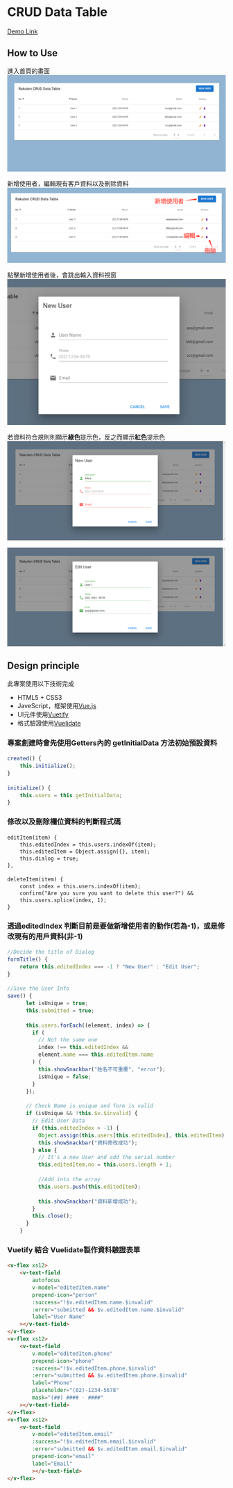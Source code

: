 # CRUD Data Table
[Demo Link](https://allenlin0321.github.io/crud-data-table)
## How to Use
進入首頁的畫面
![](https://github.com/AllenLin0321/CRUD-data-table/blob/master/mdImage/screenshot_0.png?raw=true)  

新增使用者，編輯現有客戶資料以及刪除資料
![](https://github.com/AllenLin0321/CRUD-data-table/blob/master/mdImage/screenshot_1.png?raw=true)

點擊新增使用者後，會跳出輸入資料視窗
![](https://github.com/AllenLin0321/CRUD-data-table/blob/master/mdImage/screenshot_2.png?raw=true)

若資料符合規則則顯示**綠色**提示色，反之而顯示**紅色**提示色
![](https://github.com/AllenLin0321/CRUD-data-table/blob/master/mdImage/screenshot_3.png?raw=true)

![](https://github.com/AllenLin0321/CRUD-data-table/blob/master/mdImage/screenshot_4.png?raw=true)

## Design principle

此專案使用以下技術完成

  - HTML5 + CSS3
  - JaveScript，框架使用[Vue.js](https://vuejs.org/)
  - UI元件使用[Vuetify](https://vuetifyjs.com/zh-Hans/)
  - 格式驗證使用[Vuelidate](https://vuelidate.netlify.com/)

### 專案創建時會先使用Getters內的 getInitialData 方法初始預設資料
```javascript
created() {
    this.initialize();
}

initialize() {
    this.users = this.getInitialData;
}
```

### 修改以及刪除欄位資料的判斷程式碼
```‵javascript
editItem(item) {
    this.editedIndex = this.users.indexOf(item);
    this.editedItem = Object.assign({}, item);
    this.dialog = true;
},

deleteItem(item) {
    const index = this.users.indexOf(item);
    confirm("Are you sure you want to delete this user?") &&
    this.users.splice(index, 1);
}
```

### 透過editedIndex 判斷目前是要做新增使用者的動作(若為-1)，或是修改現有的用戶資料(非-1)
```javascript
//Decide the title of Dialog
formTitle() {
    return this.editedIndex === -1 ? "New User" : "Edit User";
}

//Save the User Info
save() {
      let isUnique = true;
      this.submitted = true;

      this.users.forEach((element, index) => {
        if (
          // Not the same one
          index !== this.editedIndex &&
          element.name === this.editedItem.name
        ) {
          this.showSnackbar("姓名不可重覆", "error");
          isUnique = false;
        }
      });

      // Check Name is unique and form is valid
      if (isUnique && !this.$v.$invalid) {
        // Edit User Data
        if (this.editedIndex > -1) {
          Object.assign(this.users[this.editedIndex], this.editedItem);
          this.showSnackbar("資料修改成功");
        } else {
          // It's a new User and add the serial number
          this.editedItem.no = this.users.length + 1;

          //Add into the array
          this.users.push(this.editedItem);

          this.showSnackbar("資料新增成功");
        }
        this.close();
      }
    }

```

### Vuetify 結合 Vuelidate製作資料驗證表單
```html
<v-flex xs12>
    <v-text-field
        autofocus
        v-model="editedItem.name"
        prepend-icon="person"
        :success="!$v.editedItem.name.$invalid"
        :error="submitted && $v.editedItem.name.$invalid"
        label="User Name"
    ></v-text-field>
</v-flex>
<v-flex xs12>
    <v-text-field
        v-model="editedItem.phone"
        prepend-icon="phone"
        :success="!$v.editedItem.phone.$invalid"
        :error="submitted && $v.editedItem.phone.$invalid"
        label="Phone"
        placeholder="(02)-1234-5678"
        mask="(##) #### - ####"
    ></v-text-field>
</v-flex>
<v-flex xs12>
    <v-text-field
        v-model="editedItem.email"
        :success="!$v.editedItem.email.$invalid"
        :error="submitted && $v.editedItem.email.$invalid"
        prepend-icon="email"
        label="Email"
        ></v-text-field>
</v-flex>
```